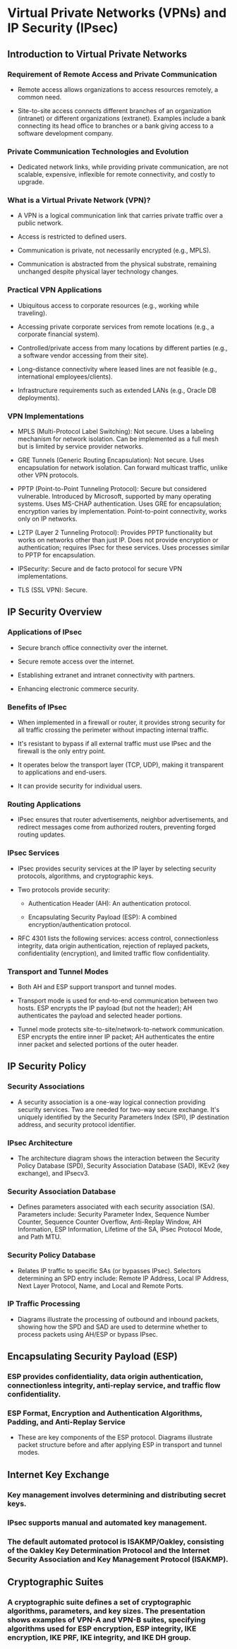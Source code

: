# Virtual Private Networks (VPNs) and IP Security (IPsec)

## Introduction to Virtual Private Networks

### Requirement of Remote Access and Private Communication

- Remote access allows organizations to access resources remotely, a common need.

- Site-to-site access connects different branches of an organization (intranet) or different organizations (extranet).  Examples include a bank connecting its head office to branches or a bank giving access to a software development company.

### Private Communication Technologies and Evolution

- Dedicated network links, while providing private communication, are not scalable, expensive, inflexible for remote connectivity, and costly to upgrade.

### What is a Virtual Private Network (VPN)?

- A VPN is a logical communication link that carries private traffic over a public network.

- Access is restricted to defined users.

- Communication is private, not necessarily encrypted (e.g., MPLS).

- Communication is abstracted from the physical substrate, remaining unchanged despite physical layer technology changes.

### Practical VPN Applications

- Ubiquitous access to corporate resources (e.g., working while traveling).

- Accessing private corporate services from remote locations (e.g., a corporate financial system).

- Controlled/private access from many locations by different parties (e.g., a software vendor accessing from their site).

- Long-distance connectivity where leased lines are not feasible (e.g., international employees/clients).

- Infrastructure requirements such as extended LANs (e.g., Oracle DB deployments).

### VPN Implementations

- MPLS (Multi-Protocol Label Switching): Not secure. Uses a labeling mechanism for network isolation. Can be implemented as a full mesh but is limited by service provider networks.

- GRE Tunnels (Generic Routing Encapsulation): Not secure. Uses encapsulation for network isolation. Can forward multicast traffic, unlike other VPN protocols.

- PPTP (Point-to-Point Tunneling Protocol): Secure but considered vulnerable. Introduced by Microsoft, supported by many operating systems. Uses MS-CHAP authentication.  Uses GRE for encapsulation; encryption varies by implementation. Point-to-point connectivity, works only on IP networks.

- L2TP (Layer 2 Tunneling Protocol): Provides PPTP functionality but works on networks other than just IP. Does not provide encryption or authentication; requires IPsec for these services. Uses processes similar to PPTP for encapsulation.

- IPSecurity: Secure and de facto protocol for secure VPN implementations.

- TLS (SSL VPN): Secure.

## IP Security Overview

### Applications of IPsec

- Secure branch office connectivity over the internet.

- Secure remote access over the internet.

- Establishing extranet and intranet connectivity with partners.

- Enhancing electronic commerce security.

### Benefits of IPsec

- When implemented in a firewall or router, it provides strong security for all traffic crossing the perimeter without impacting internal traffic.

- It's resistant to bypass if all external traffic must use IPsec and the firewall is the only entry point.

- It operates below the transport layer (TCP, UDP), making it transparent to applications and end-users.

- It can provide security for individual users.

### Routing Applications

- IPsec ensures that router advertisements, neighbor advertisements, and redirect messages come from authorized routers, preventing forged routing updates.

### IPsec Services

- IPsec provides security services at the IP layer by selecting security protocols, algorithms, and cryptographic keys.

- Two protocols provide security:

	- Authentication Header (AH): An authentication protocol.

	- Encapsulating Security Payload (ESP): A combined encryption/authentication protocol.

- RFC 4301 lists the following services: access control, connectionless integrity, data origin authentication, rejection of replayed packets, confidentiality (encryption), and limited traffic flow confidentiality.

### Transport and Tunnel Modes

- Both AH and ESP support transport and tunnel modes.

- Transport mode is used for end-to-end communication between two hosts. ESP encrypts the IP payload (but not the header); AH authenticates the payload and selected header portions.

- Tunnel mode protects site-to-site/network-to-network communication. ESP encrypts the entire inner IP packet; AH authenticates the entire inner packet and selected portions of the outer header.

## IP Security Policy

### Security Associations

- A security association is a one-way logical connection providing security services. Two are needed for two-way secure exchange.  It's uniquely identified by the Security Parameters Index (SPI), IP destination address, and security protocol identifier.

### IPsec Architecture

- The architecture diagram shows the interaction between the Security Policy Database (SPD), Security Association Database (SAD), IKEv2 (key exchange), and IPsecv3.

### Security Association Database

- Defines parameters associated with each security association (SA).  Parameters include: Security Parameter Index, Sequence Number Counter, Sequence Counter Overflow, Anti-Replay Window, AH Information, ESP Information, Lifetime of the SA, IPsec Protocol Mode, and Path MTU.

### Security Policy Database

- Relates IP traffic to specific SAs (or bypasses IPsec).  Selectors determining an SPD entry include: Remote IP Address, Local IP Address, Next Layer Protocol, Name, and Local and Remote Ports.

### IP Traffic Processing

- Diagrams illustrate the processing of outbound and inbound packets, showing how the SPD and SAD are used to determine whether to process packets using AH/ESP or bypass IPsec.

## Encapsulating Security Payload (ESP)

### ESP provides confidentiality, data origin authentication, connectionless integrity, anti-replay service, and traffic flow confidentiality.

### ESP Format, Encryption and Authentication Algorithms, Padding, and Anti-Replay Service

- These are key components of the ESP protocol.  Diagrams illustrate packet structure before and after applying ESP in transport and tunnel modes.

## Internet Key Exchange

### Key management involves determining and distributing secret keys.

### IPsec supports manual and automated key management.

### The default automated protocol is ISAKMP/Oakley, consisting of the Oakley Key Determination Protocol and the Internet Security Association and Key Management Protocol (ISAKMP).

## Cryptographic Suites

### A cryptographic suite defines a set of cryptographic algorithms, parameters, and key sizes.  The presentation shows examples of VPN-A and VPN-B suites, specifying algorithms used for ESP encryption, ESP integrity, IKE encryption, IKE PRF, IKE integrity, and IKE DH group.


